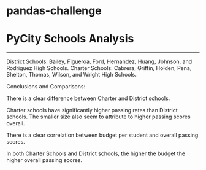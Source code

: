 # pandas-challenge

# PyCity Schools Analysis

---

District Schools: Bailey, Figueroa, Ford, Hernandez, Huang, Johnson, and Rodriguez High Schools.
Charter Schools: Cabrera, Griffin, Holden, Pena, Shelton, Thomas, Wilson, and Wright High Schools.

Conclusions and Comparisons:

There is a clear difference between Charter and District schools. 

Charter schools have significantly higher passing rates than District schools. The smaller size also seem to attribute to higher passing scores overall.

There is a clear correlation between budget per student and overall passing scores. 

In both Charter Schools and District schools, the higher the budget the higher overall passing scores.
